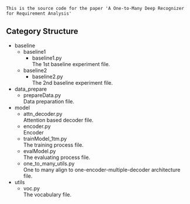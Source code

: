     This is the source code for the paper 'A One-to-Many Deep Recognizer for Requirement Analysis'
Category Structure
------
* baseline
  * baseline1
    * baseline1.py<br>
    The 1st baseline experiment file.
  * baseline2
    * baseline2.py<br>
    The 2nd baseline experiment file.
* data_prepare
    * prepareData.py<br>
    Data preparation file.
* model
    * attn_decoder.py<br>
    Attention based decoder file.
    * encoder.py<br>
    Encoder
    * trainModel_1tm.py<br>
    The training process file.
    * evalModel.py<br>
    The evaluating process file.
    * one_to_many_utils.py<br>
    One to many align to one-encoder-multiple-decoder architecture file.
* utils
    * voc.py<br>
    The vocabulary file.
